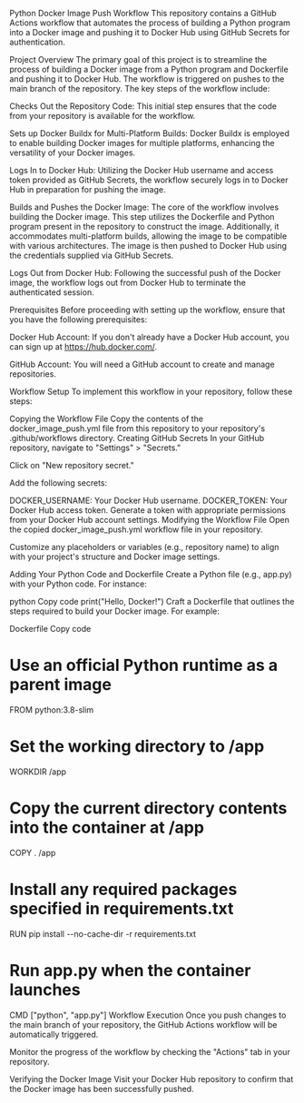 Python Docker Image Push Workflow
This repository contains a GitHub Actions workflow that automates the process of building a Python program into a Docker image and pushing it to Docker Hub using GitHub Secrets for authentication.

Project Overview
The primary goal of this project is to streamline the process of building a Docker image from a Python program and Dockerfile and pushing it to Docker Hub. The workflow is triggered on pushes to the main branch of the repository. The key steps of the workflow include:

Checks Out the Repository Code: This initial step ensures that the code from your repository is available for the workflow.

Sets up Docker Buildx for Multi-Platform Builds: Docker Buildx is employed to enable building Docker images for multiple platforms, enhancing the versatility of your Docker images.

Logs In to Docker Hub: Utilizing the Docker Hub username and access token provided as GitHub Secrets, the workflow securely logs in to Docker Hub in preparation for pushing the image.

Builds and Pushes the Docker Image: The core of the workflow involves building the Docker image. This step utilizes the Dockerfile and Python program present in the repository to construct the image. Additionally, it accommodates multi-platform builds, allowing the image to be compatible with various architectures. The image is then pushed to Docker Hub using the credentials supplied via GitHub Secrets.

Logs Out from Docker Hub: Following the successful push of the Docker image, the workflow logs out from Docker Hub to terminate the authenticated session.

Prerequisites
Before proceeding with setting up the workflow, ensure that you have the following prerequisites:

Docker Hub Account: If you don't already have a Docker Hub account, you can sign up at https://hub.docker.com/.

GitHub Account: You will need a GitHub account to create and manage repositories.

Workflow Setup
To implement this workflow in your repository, follow these steps:

Copying the Workflow File
Copy the contents of the docker_image_push.yml file from this repository to your repository's .github/workflows directory.
Creating GitHub Secrets
In your GitHub repository, navigate to "Settings" > "Secrets."

Click on "New repository secret."

Add the following secrets:

DOCKER_USERNAME: Your Docker Hub username.
DOCKER_TOKEN: Your Docker Hub access token. Generate a token with appropriate permissions from your Docker Hub account settings.
Modifying the Workflow File
Open the copied docker_image_push.yml workflow file in your repository.

Customize any placeholders or variables (e.g., repository name) to align with your project's structure and Docker image settings.

Adding Your Python Code and Dockerfile
Create a Python file (e.g., app.py) with your Python code. For instance:

python
Copy code
print("Hello, Docker!")
Craft a Dockerfile that outlines the steps required to build your Docker image. For example:

Dockerfile
Copy code
# Use an official Python runtime as a parent image
FROM python:3.8-slim

# Set the working directory to /app
WORKDIR /app

# Copy the current directory contents into the container at /app
COPY . /app

# Install any required packages specified in requirements.txt
RUN pip install --no-cache-dir -r requirements.txt

# Run app.py when the container launches
CMD ["python", "app.py"]
Workflow Execution
Once you push changes to the main branch of your repository, the GitHub Actions workflow will be automatically triggered.

Monitor the progress of the workflow by checking the "Actions" tab in your repository.

Verifying the Docker Image
Visit your Docker Hub repository to confirm that the Docker image has been successfully pushed.
